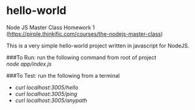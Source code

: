 # hello-world
Node JS Master Class Homework 1 (https://pirple.thinkific.com/courses/the-nodejs-master-class)  

This is a very simple hello-world project written in javascript for NodeJS.

###To Run:
run the following command from root of project   
*node app/index.js*

###To Test:
run the following from a terminal
* *curl localhost:3005/hello*
* *curl localhost:3005/ping*
* *curl localhost:3005/anypath*
